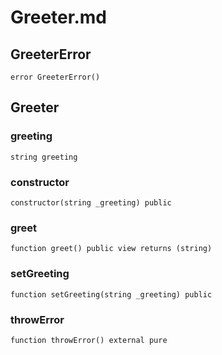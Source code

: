 # Greeter.md

## GreeterError

```solidity
error GreeterError()
```

## Greeter

### greeting

```solidity
string greeting
```

### constructor

```solidity
constructor(string _greeting) public
```

### greet

```solidity
function greet() public view returns (string)
```

### setGreeting

```solidity
function setGreeting(string _greeting) public
```

### throwError

```solidity
function throwError() external pure
```

